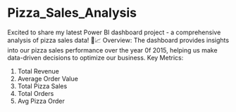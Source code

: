 # Pizza_Sales_Analysis
Excited to share my latest Power BI dashboard project - a comprehensive analysis of pizza sales data! 🚀📈
Overview:
The dashboard provides insights into our pizza sales performance over the year 0f 2015, helping us make data-driven decisions to optimize our business.
Key Metrics:
1. Total Revenue
2. Average Order Value
3. Total Pizza Sales
4. Total Orders
5. Avg Pizza Order
